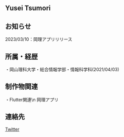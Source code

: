 ## Yusei Tsumori

## お知らせ
2023/03/10：岡理アプリリリース
## 所属・経歴
・岡山理科大学・総合情報学部・情報科学科(2021/04/03)
## 制作物関連
・Flutter関連\n
岡理アプリ

## 連絡先
[Twitter](https://twitter.com/gadgelogger)


<!--
**gadgelogger/gadgelogger** is a ✨ _special_ ✨ repository because its `README.md` (this file) appears on your GitHub profile.

Here are some ideas to get you started:

- 🔭 I’m currently working on ...
- 🌱 I’m currently learning ...
- 👯 I’m looking to collaborate on ...
- 🤔 I’m looking for help with ...
- 💬 Ask me about ...
- 📫 How to reach me: ...
- 😄 Pronouns: ...
- ⚡ Fun fact: ...
-->
